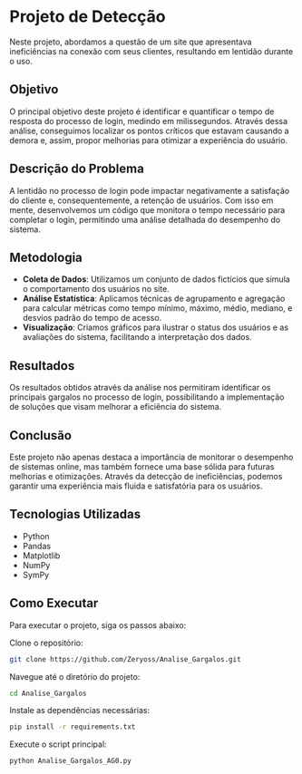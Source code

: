   # Projeto de Detecção

Neste projeto, abordamos a questão de um site que apresentava ineficiências na conexão com seus clientes, resultando em lentidão durante o uso.

## Objetivo

O principal objetivo deste projeto é identificar e quantificar o tempo de resposta do processo de login, medindo em milissegundos. Através dessa análise, conseguimos localizar os pontos críticos que estavam causando a demora e, assim, propor melhorias para otimizar a experiência do usuário.

## Descrição do Problema

A lentidão no processo de login pode impactar negativamente a satisfação do cliente e, consequentemente, a retenção de usuários. Com isso em mente, desenvolvemos um código que monitora o tempo necessário para completar o login, permitindo uma análise detalhada do desempenho do sistema.

## Metodologia

- **Coleta de Dados**: Utilizamos um conjunto de dados fictícios que simula o comportamento dos usuários no site.
- **Análise Estatística**: Aplicamos técnicas de agrupamento e agregação para calcular métricas como tempo mínimo, máximo, médio, mediano, e desvios padrão do tempo de acesso.
- **Visualização**: Criamos gráficos para ilustrar o status dos usuários e as avaliações do sistema, facilitando a interpretação dos dados.

## Resultados

Os resultados obtidos através da análise nos permitiram identificar os principais gargalos no processo de login, possibilitando a implementação de soluções que visam melhorar a eficiência do sistema.

## Conclusão

Este projeto não apenas destaca a importância de monitorar o desempenho de sistemas online, mas também fornece uma base sólida para futuras melhorias e otimizações. Através da detecção de ineficiências, podemos garantir uma experiência mais fluida e satisfatória para os usuários.

## Tecnologias Utilizadas

- Python
- Pandas
- Matplotlib
- NumPy
- SymPy

## Como Executar

Para executar o projeto, siga os passos abaixo:

Clone o repositório:
```bash
git clone https://github.com/Zeryoss/Analise_Gargalos.git
```
Navegue até o diretório do projeto:
```bash
cd Analise_Gargalos
```
Instale as dependências necessárias:
```bash
pip install -r requirements.txt
```
Execute o script principal:
```bash
python Analise_Gargalos_AG0.py
```
